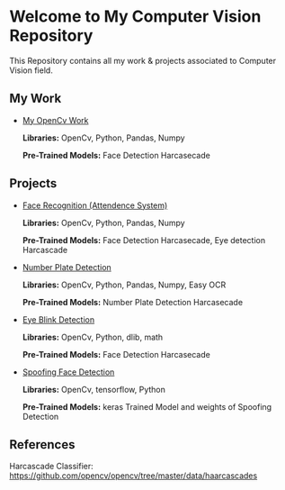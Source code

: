 # Welcome to My Computer Vision Repository

This Repository contains all my work & projects associated to Computer Vision field.

## My Work 
 - [My OpenCv Work](https://github.com/Muhammad-Usama-07/ComputerVision/tree/master/OpenCvWork)

    **Libraries:** OpenCv, Python, Pandas, Numpy
    
    **Pre-Trained Models:** Face Detection Harcasecade

## Projects
 - [Face Recognition (Attendence System)](https://github.com/Muhammad-Usama-07/ComputerVision/tree/master/FaceRecognition(attendence))

    **Libraries:** OpenCv, Python, Pandas, Numpy
    
    **Pre-Trained Models:** Face Detection Harcasecade, Eye detection Harcascade

 - [Number Plate Detection](https://github.com/Muhammad-Usama-07/ComputerVision/tree/master/NumberPlateDetection)

    **Libraries:** OpenCv, Python, Pandas, Numpy, Easy OCR
    
    **Pre-Trained Models:** Number Plate Detection Harcasecade

 - [Eye Blink Detection](https://github.com/Muhammad-Usama-07/ComputerVision/tree/master/EyeBlinkDetection)

    **Libraries:** OpenCv, Python, dlib, math
    
    **Pre-Trained Models:** Face Detection Harcasecade

 - [Spoofing Face Detection](https://github.com/Muhammad-Usama-07/ComputerVision/tree/master/SpoofingDetection)

    **Libraries:** OpenCv, tensorflow, Python
    
    **Pre-Trained Models:** keras Trained Model and weights of Spoofing Detection

## References
Harcascade Classifier: https://github.com/opencv/opencv/tree/master/data/haarcascades
